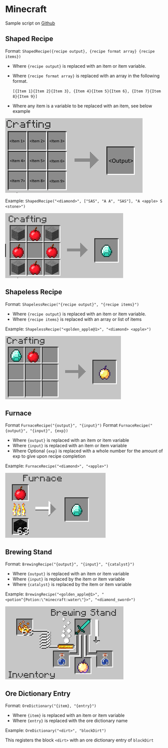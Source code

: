 # Minecraft

Sample script
on [Github](https://raw.githubusercontent.com/Wurmcraft/WurmTweaks2/1.12.2/scripts/minecraft.py)

## Shaped Recipe

Format: `ShapedRecipe({recipe output}, {recipe format array} {recipe items}) `

- Where `{recipe output}` is replaced with an item or item variable.
- Where `{recipe format array}` is replaced with an array in the following format.

  `[{Item 1}{Item 2}{Item 3}, {Item 4}{Item 5}{Item 6}, {Item 7}{Item 8}{Item 9}]`
- Where any item is a variable to be replaced with an item, see below example

![shaped recipe](../img/shaped_recipe.png "Shaped Recipe")

Example: `ShapedRecipe("<diamond>", ["SAS", "A A", "SAS"], "A <apple> S <stone>")`

![shaped recipe example](../img/shaped_recipe_example.png "Shaped Recipe Example")

## Shapeless Recipe

Format: `ShapelessRecipe("{recipe output}", "{recipe items}")`

- Where `{recipe output}` is replaced with an item or item variable.
- Where `{recipe items}` is replaced with an array or list of items

Example: `ShapelessRecipe("<golden_apple@1>", "<diamond> <apple>")`

![shapeless recipe example](../img/shapeless_recipe_example.png "Shapeless Recipe Example")

## Furnace

Format `FurnaceRecipe("{output}", "{input}")`
Format `FurnaceRecipe("{output}", "{input}", {exp})`

- Where `{output}` is replaced with an item or item variable
- Where `{input}` is replaced with an item or item variable
- Where Optional `{exp}` is replaced with a whole number for the amount of exp to give
  upon recipe completion

Example: `FurnaceRecipe("<diamond>", "<apple>")`

![furnace example](../img/furnace_example.png "Furnace Example")

## Brewing Stand

Format: `BrewingRecipe("{output}", "{input}", "{catalyst}")`

- Where `{output}` is replaced with an item or item variable
- Where `{input}` is replaced by the item or item variable
- Where `{catalyst}` is replaced by the item or item variable

Example: `BrewingRecipe("<golden_apple@1>", "<potion^{Potion:\"minecraft:water\"}>", "<diamond_sword>")`

![brewing example](../img/brewing_example.png "Brewing Example")

## Ore Dictionary Entry

Format: `OreDictionary("{item}, "{entry}")`

- Where `{item}` is replaced with an item or item variable
- Where `{entry}` is replaced with the ore dictionary name

Example: `OreDictionary("<dirt>", "blockDirt")`

This registers the block `<dirt>` with an ore dictionary entry of `blockDirt`

